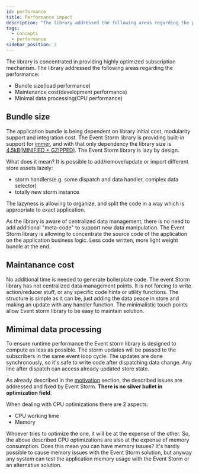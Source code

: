 ```yaml
---
id: performance
title: Performance impact
description: "The library addressed the following areas regarding the performance: bundle size, maintenance cost, minimal data processing"
tags:
  - concepts
  - performance
sidebar_position: 2
---
```


The library is concentrated in providing highly optimized subscription mechanism. The library addressed the following areas regarding the performance:
- Bundle size(load performance)
- Maintenance cost(development performance)
- Minimal data processing(CPU performance)

## Bundle size
The application bundle is being dependent on library initial cost, modularity support and integration cost. The Event Storm library is providing built-in support for [immer](https://immerjs.github.io/immer/), and with that only dependency the library size is [4.5kB(MINIFIED + GZIPPED)](https://bundlephobia.com/package/event-storm@3.0.0). The Event Storm library is lazy by design. 

What does it mean? 
It is possible to add/remove/update or import different store assets lazely:
- storm handlers(e.g. some dispatch and data handler, complex data selector)
- totally new storm instance

The lazyness is allowing to organize, and split the code in a way which is appropriate to exact application.

As the library is aware of centralized data management, there is no need to add additional "meta-code" to support new data manipulation. The Event Storm library is allowing to concentrate the source code of the application on the application business logic. Less code written, more light weight bundle at the end.

## Maintanance cost
No additional time is needed to generate boilerplate code. The event Storm library has not centralized data management points. It is not forcing to write action/reducer stuff, or any specific code hints or utility functions. The structure is simple as it can be, just adding the data peace in store and making an update with any handler function. The minimalistic touch points allow Event storm library to be easy to maintain solution. 

## Mimimal data processing
To ensure runtime performance the Event storm library is designed to compute as less as possible. The storm updates will be passed to the subscribers in the same event loop cycle. The updates are done synchronously, so it's safe to write code after dispatching data change. Any line after dispatch can access already updated store state. 

As already described in the [motivation](/docs/motivation) section, the described issues are addressed and fixed by Event Storm.
**There is no silver bullet in optimization field**. 

When dealing with CPU optimizations there are 2 aspects:
- CPU working time
- Memory

Whoever tries to optimize the one, it will be at the expense of the other. So, the above described CPU optimizations are also at the expense of memory consumption. Does this mean you can have memory issues? It's hardly possible to cause memory issues with the Event Storm solution, but anyway any system can test the application memory usage with the Event Storm or an alternative solution. 
